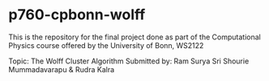 # p760-cpbonn-wolff
This is the repository for the final project done as part of the Computational Physics course offered by the University of Bonn, WS2122

Topic: The Wolff Cluster Algorithm
Submitted by: Ram Surya Sri Shourie Mummadavarapu & Rudra Kalra
